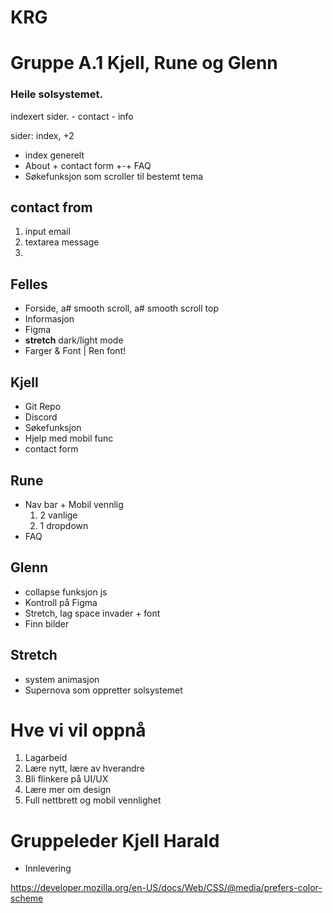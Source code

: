 # KRG 
# Gruppe A.1 Kjell, Rune og Glenn

### Heile solsystemet.

indexert sider.
    - contact
    - info

sider: index, +2

- index generelt
- About + contact form +-+ FAQ
- Søkefunksjon som scroller til bestemt tema

## contact from
 1. input email
 2. textarea message
 3. 

## Felles
- Forside, a# smooth scroll, a# smooth scroll top
- Informasjon
- Figma
- **stretch** dark/light mode
- Farger & Font | Ren font!

## Kjell
- Git Repo
- Discord 
- Søkefunksjon
- Hjelp med mobil func
- contact form

## Rune
- Nav bar + Mobil vennlig
    1. 2 vanlige 
    2. 1 dropdown
- FAQ

## Glenn
- collapse funksjon js
- Kontroll på Figma
- Stretch, lag space invader + font
- Finn bilder


## Stretch
- system animasjon
- Supernova som oppretter solsystemet

# Hve vi vil oppnå
1. Lagarbeid
2. Lære nytt, lære av hverandre
3. Bli flinkere på UI/UX
4. Lære mer om design
5. Full nettbrett og mobil vennlighet

# Gruppeleder Kjell Harald
- Innlevering

https://developer.mozilla.org/en-US/docs/Web/CSS/@media/prefers-color-scheme